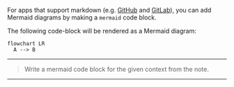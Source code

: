 For apps that support markdown (e.g. [GitHub](https://docs.github.com/en/get-started/writing-on-github/working-with-advanced-formatting/creating-diagrams) and [GitLab](https://handbook.gitlab.com/handbook/tools-and-tips/mermaid/)), you can add Mermaid diagrams by making a `mermaid` code block.

The following code-block will be rendered as a Mermaid diagram:

```mermaid
flowchart LR
  A --> B
```
---
> Write a mermaid code block for the given context from the note.

---
